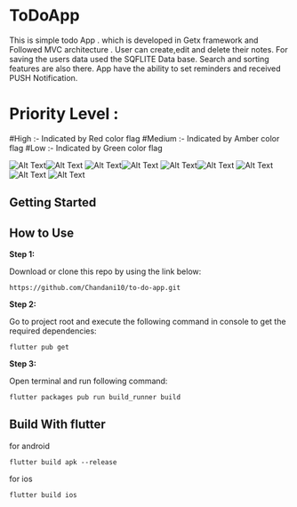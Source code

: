 # ToDoApp

This is simple todo App . which is developed in Getx framework and Followed MVC architecture . User can create,edit and delete their notes.
For saving the users data used the SQFLITE Data base. Search and sorting features are also there. App have the ability to set reminders and received PUSH Notification.

# Priority Level :

#High :- Indicated by Red color flag
#Medium :- Indicated by Amber color flag
#Low :- Indicated by Green color flag

![Alt Text](screenshot/Screenshot_1691751978.png)![Alt Text](screenshot/Screenshot_1691751992.png)
![Alt Text](screenshot/Screenshot_1691751999.png)![Alt Text](screenshot/Screenshot_1691752079.png)
![Alt Text](screenshot/Screenshot_1691752094.png)![Alt Text](screenshot/Screenshot_1691752101.png)
![Alt Text](screenshot/Screenshot_1691752113.png)![Alt Text](screenshot/Screenshot_1691752135.png)
![Alt Text](screenshot/Screenshot_1691752176.png)

## Getting Started

## How to Use

**Step 1:**

Download or clone this repo by using the link below:

```
https://github.com/Chandani10/to-do-app.git

```

**Step 2:**

Go to project root and execute the following command in console to get the required dependencies:

```
flutter pub get 

```
**Step 3:**

Open terminal and run following command:

```
flutter packages pub run build_runner build

```

## Build With flutter

for android

```
flutter build apk --release
```

for ios

```
flutter build ios

```
